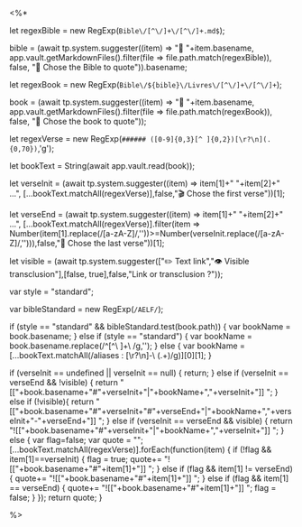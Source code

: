 <%* 

let regexBible = new RegExp(`Bible\/[^\/]+\/[^\/]+.md$`);

bible = (await tp.system.suggester((item) => "📖 "+item.basename, app.vault.getMarkdownFiles().filter(file => file.path.match(regexBible)), false, "📖 Chose the Bible to quote")).basename;

let regexBook = new RegExp(`Bible\/${bible}\/Livres\/[^\/]+\/[^\/]+`);

book = (await tp.system.suggester((item) => "📜 "+item.basename, app.vault.getMarkdownFiles().filter(file => file.path.match(regexBook)), false, "📜 Chose the book to quote"));

let regexVerse = new RegExp(`###### ([0-9]{0,3}[^ ]{0,2})[\r?\n](.{0,70})`,'g');

let bookText = String(await app.vault.read(book));

let verseInit = (await tp.system.suggester((item) => item[1]+" "+item[2]+" ...", [...bookText.matchAll(regexVerse)],false,"🎬 Chose the first verse"))[1];

let verseEnd = (await tp.system.suggester((item) => item[1]+" "+item[2]+" ...", [...bookText.matchAll(regexVerse)].filter(item => Number(item[1].replace(/[a-zA-Z]/,''))>=Number(verseInit.replace(/[a-zA-Z]/,''))),false,"🏁 Chose the last verse"))[1];

let visible = (await tp.system.suggester(["✏️ Text link","👁 Visible transclusion"],[false, true],false,"Link or transclusion ?"));

var style = "standard";

var bibleStandard = new RegExp(`/AELF/`);

if (style == "standard" && bibleStandard.test(book.path)) {
	var bookName = book.basename;
} else if (style == "standard") {
	var bookName = book.basename.replace(/^[^\ ]+\ /g,'');
} else {
	var bookName = [...bookText.matchAll(/aliases : [\r?\n]-\ (.+)/g)][0][1];
}

if (verseInit == undefined || verseInit == null) {
	return;
} else if (verseInit == verseEnd && !visible) {
	return "[["+book.basename+"#"+verseInit+"|"+bookName+","+verseInit+"]] ";
} else if (!visible){
	return "[["+book.basename+"#"+verseInit+"#"+verseEnd+"|"+bookName+","+verseInit+"-"+verseEnd+"]] ";
} else if (verseInit == verseEnd && visible) {
	return "![["+book.basename+"#"+verseInit+"|"+bookName+","+verseInit+"]] ";
} else {
	var flag=false;
	var quote = "";
	[...bookText.matchAll(regexVerse)].forEach(function(item) {
		if (!flag && item[1]==verseInit) {
			flag = true;
			quote+= "![["+book.basename+"#"+item[1]+"]] ";
		} else if (flag && item[1] != verseEnd) {
			quote+= "![["+book.basename+"#"+item[1]+"]] ";
		} else if (flag && item[1] == verseEnd) {
			quote+= "![["+book.basename+"#"+item[1]+"]] ";
			flag = false;
		}
	});
	return quote;
}

%>
